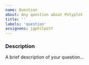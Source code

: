 ```yaml
---
name: Question
about: Any question about Polyplot
title: ''
labels: 'question'
assignees: jgphilpott
---
```


### Description

A brief description of your question...
